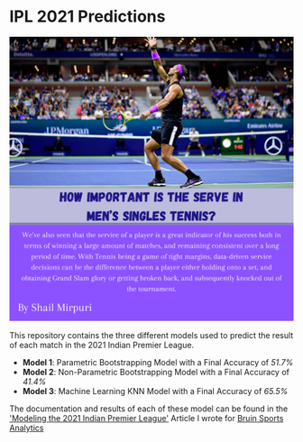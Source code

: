 # IPL 2021 Predictions
![Learn more](https://github.com/shailm99/GrandSlamServing/blob/main/Serve%20Article%20Graphic.png?raw=true)

This repository contains the three different models used to predict the result of each match in the 2021 Indian Premier League. 

- **Model 1**: Parametric Bootstrapping Model with a Final Accuracy of *51.7%*
- **Model 2**: Non-Parametric Bootstrapping Model with a Final Accuracy of *41.4%*
- **Model 3**: Machine Learning KNN Model with a Final Accuracy of *65.5%*

The documentation and results of each of these model can be found in the ['Modeling the 2021 Indian Premier League'](https://www.bruinsportsanalytics.com/post/ipl_2021)
Article I wrote for [Bruin Sports Analytics](https://www.bruinsportsanalytics.com/)
